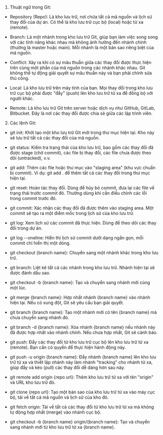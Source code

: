 1. Thuật ngữ trong Git:

- Repository (Repo): Là kho lưu trữ, nơi chứa tất cả mã nguồn và lịch sử thay đổi của dự án. Có thể là kho lưu trữ cục bộ (local) hoặc từ xa (remote).

- Branch: Là một nhánh trong kho lưu trữ Git, giúp bạn làm việc song song với các tính năng khác nhau mà không ảnh hưởng đến nhánh chính (thường là master hoặc main). Mỗi nhánh là một bản sao riêng biệt của mã nguồn.

- Conflict: Xảy ra khi có sự mâu thuẫn giữa các thay đổi được thực hiện trên cùng một phần của mã nguồn trong các nhánh khác nhau. Git không thể tự động giải quyết sự mâu thuẫn này và bạn phải chỉnh sửa thủ công.

- Local: Là kho lưu trữ trên máy tính của bạn. Mọi thay đổi trong kho lưu trữ cục bộ phải được "đẩy" (push) lên kho lưu trữ từ xa để đồng bộ với người khác.

- Remote: Là kho lưu trữ Git trên server hoặc dịch vụ như GitHub, GitLab, Bitbucket. Đây là nơi các thay đổi được chia sẻ giữa các lập trình viên.

2. Các lệnh Git:

- git init: Khởi tạo một kho lưu trữ Git mới trong thư mục hiện tại. Kho này sẽ lưu trữ tất cả các thay đổi của mã nguồn.

- git status: Kiểm tra trạng thái của kho lưu trữ, bao gồm các thay đổi đã được stage (chờ commit), các file bị thay đổi, các file chưa được theo dõi (untracked), v.v.

- git add: Thêm các file hoặc thư mục vào "staging area" (khu vực chuẩn bị commit). Ví dụ: git add . để thêm tất cả các thay đổi trong thư mục hiện tại.

- git reset: Hoàn tác thay đổi. Dùng để hủy bỏ commit, đưa lại các file về trạng thái trước commit đó. Thường dùng khi cần điều chỉnh các lỗi trong commit trước đó.

- git commit: Xác nhận các thay đổi đã được thêm vào staging area. Một commit sẽ tạo ra một điểm mốc trong lịch sử của kho lưu trữ.

- git log: Xem lịch sử các commit đã thực hiện. Dùng để theo dõi các thay đổi trong dự án.

- git log --oneline: Hiển thị lịch sử commit dưới dạng ngắn gọn, mỗi commit chỉ hiển thị một dòng.

- git checkout {branch name}: Chuyển sang một nhánh khác trong kho lưu trữ.

- git branch: Liệt kê tất cả các nhánh trong kho lưu trữ. Nhánh hiện tại sẽ được đánh dấu sao.

- git checkout -b {branch name}: Tạo và chuyển sang nhánh mới cùng một lúc.

- git merge {branch name}: Hợp nhất nhánh {branch name} vào nhánh hiện tại. Nếu có xung đột, Git sẽ yêu cầu bạn giải quyết.

- git branch {branch name}: Tạo một nhánh mới có tên {branch name} mà chưa chuyển sang nhánh đó.

- git branch -d {branch name}: Xóa nhánh {branch name} nếu nhánh này đã được hợp nhất vào nhánh chính. Nếu chưa hợp nhất, Git sẽ cảnh báo.

- git push: Đẩy các thay đổi từ kho lưu trữ cục bộ lên kho lưu trữ từ xa (remote). Bạn cần có quyền để thực hiện hành động này.

- git push -u origin {branch name}: Đẩy nhánh {branch name} lên kho lưu trữ từ xa và thiết lập nhánh này làm nhánh "tracking" cho nhánh từ xa, giúp đẩy và kéo (pull) các thay đổi dễ dàng hơn sau này.

- git remote add origin {repo url}: Thêm kho lưu trữ từ xa với tên "origin" và URL kho lưu trữ đó.

- git clone {repo url}: Tạo một bản sao của kho lưu trữ từ xa vào máy cục bộ, tải về tất cả mã nguồn và lịch sử của kho đó.

- git fetch origin: Tải về tất cả các thay đổi từ kho lưu trữ từ xa mà không tự động hợp nhất (merge) vào nhánh cục bộ.

- git checkout -b {branch name} origin/{branch name}: Tạo và chuyển sang nhánh mới từ kho lưu trữ từ xa {branch name}.

